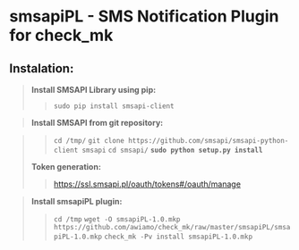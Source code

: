 smsapiPL - SMS Notification Plugin for check_mk
===============================

Instalation:
----------------
>**Install SMSAPI Library using pip:**
>>`sudo pip install smsapi-client`

>**Install SMSAPI from git repository:**

>>`cd /tmp/`
>>`git clone https://github.com/smsapi/smsapi-python-client smsapi`
>>`cd smsapi/`
>>**`sudo python setup.py install`**
>
>**Token generation:**
>>https://ssl.smsapi.pl/oauth/tokens#/oauth/manage

>**Install smsapiPL plugin:**
>>`cd /tmp`
>>`wget -O smsapiPL-1.0.mkp https://github.com/awiamo/check_mk/raw/master/smsapiPL/smsapiPL-1.0.mkp`
>>`check_mk -Pv install smsapiPL-1.0.mkp`
